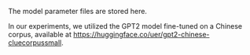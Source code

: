 The model parameter files are stored here.

In our experiments, we utilized the GPT2 model fine-tuned on a Chinese corpus, available at https://huggingface.co/uer/gpt2-chinese-cluecorpussmall.
